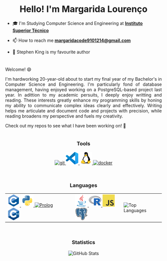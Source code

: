 <h1 align="center"> Hello! I'm Margarida Lourenço</h1>

- 🎓 I'm Studying Computer Science and Engineering at **[Instituto Superior Técnico](https://tecnico.ulisboa.pt)**

- 📫 How to reach me **margaridacode9101214@gmail.com**

- 📖 Stephen King is my favourite author

<h1></h1>

Welcome! 😄
<div style="text-align: justify;">
I'm hardworking 20-year-old about to start my final year of my Bachelor's in Computer Science and Engineering. 
I'm particularly fond of database management, having enjoyed working on a PostgreSQL-based project last year. 
In adittion to my academic persuits, I deeply enjoy writting and reading.  These interests greatly enhance my programming skills by honing my ability to communicate complex ideas clearly and effectively. Writing helps me articulate and document code and projects with precision, while reading broadens my perspective and fuels my creativity.
</p>
Check out my repos to see what I have been working on! 🚀
</div>

<h1></h1>

<h3 align="center">Tools</h3>
  <p align="center">
    <a href="https://git-scm.com/" target="_blank" rel="noreferrer"> <img src="https://www.vectorlogo.zone/logos/git-scm/git-scm-icon.svg" alt="git" width="40" height="40"/> 
      <a href="https://www.photoshop.com/en" target="_blank" rel="noreferrer"> <a href="https://code.visualstudio.com/" target="_blank" rel="noreferrer"> 
        <img src="https://raw.githubusercontent.com/devicons/devicon/1119b9f84c0290e0f0b38982099a2bd027a48bf1/icons/vscode/vscode-original.svg" alt="Visual Studio Code" width="40" height="40"/> 
        <a href="https://www.linux.org/" target="_blank" rel="noreferrer"> <img src="https://raw.githubusercontent.com/devicons/devicon/master/icons/linux/linux-original.svg" alt="linux" width="40" height="40"/>
          <a href="https://www.docker.com/" target="_blank" rel="noreferrer"> <img src="https://www.vectorlogo.zone/logos/docker/docker-icon.svg" alt="docker" width="40" height="40"/>
</a>

<br> </p>

<h3 align="center">Languages</h3>
<table align="center">
    <tr>
    <td>
    <div align="left" style="display: flex; alignitems="flex-start">
      <div style="width: 70%; display: inline-block; margin-right: 10%;">
        <a href="https://www.cprogramming.com/" target="_blank" rel="noreferrer"> <img src="https://raw.githubusercontent.com/devicons/devicon/master/icons/c/c-original.svg" alt="c" width="40" height="40"/>
        <a href="https://www.python.org" target="_blank" rel="noreferrer"> <img src="https://raw.githubusercontent.com/devicons/devicon/master/icons/python/python-original.svg" alt="python" width="40" height="40"/>
        <a href="https://www.swi-prolog.org/" target="_blank" rel="noreferrer"> <img src="https://avatars.githubusercontent.com/u/6884283?s=200&v=4" alt="Prolog" width="40" height="40"/>
        <a href="https://www.cprogramming.com/" target="_blank" rel="noreferrer"> <img src="https://raw.githubusercontent.com/devicons/devicon/master/icons/cplusplus/cplusplus-original.svg" alt="c++" width="40"               height="40"/> 
        </a>
      </div>
          <a href="https://www.java.com/" target="_blank" rel="noreferrer"> <img src="https://raw.githubusercontent.com/devicons/devicon/master/icons/java/java-original.svg" alt="java" width="40" height="40"/>
          <img src="https://raw.githubusercontent.com/devicons/devicon/master/icons/r/r-original.svg" alt="R" width="40" height="40"/>
          <img src="https://raw.githubusercontent.com/devicons/devicon/master/icons/javascript/javascript-original.svg" alt="JavaScript" width="40" height="40"/> 
          <img src="https://raw.githubusercontent.com/devicons/devicon/master/icons/postgresql/postgresql-original.svg" alt="PostgreSQL" width="40" height="40"/>
        </a>
   </td>
      <td style="padding-left: 20px;">
  <img src="https://github-readme-stats.vercel.app/api/top-langs/?username=margarida-lourenco&layout=compact&theme=catppuccin_latte&count_private=true&custom_title=Top%20Languages" alt="Top Languages">
  </a>
      </td>
    </tr>
  </table>

</a>

<br> </p>
<div align="center">
  <h3>Statistics</h3>
  <img src="https://github-readme-stats.vercel.app/api?username=margarida-lourenco&show_icons=true&theme=catppuccin_latte&count_private=true" alt="GitHub Stats">
</div>
